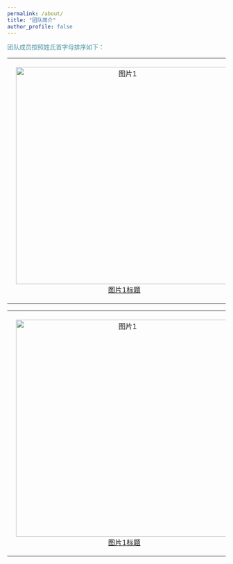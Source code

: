 ```yaml
---
permalink: /about/
title: "团队简介"
author_profile: false
---
```

<span style="color: #4c94a4;">团队成员按照姓氏首字母排序如下：</span>

<table>
  <tr>
    <td style="text-align: center; padding: 20px;">
      <img src="图片1地址" alt="图片1" style="width: 500px;">
      <br>
      <a href="超链接1地址">图片1标题</a>
    </td>
    <td style="text-align: center; padding: 20px;">
      <img src="图片2地址" alt="图片2" style="width: 500px;">
      <br>
      <a href="超链接2地址">图片2标题</a>
    </td>
    <td style="text-align: center; padding: 20px;">
      <img src="图片3地址" alt="图片3" style="width: 500px;">
      <br>
      <a href="超链接3地址">图片3标题</a>
    </td>
  </tr>
</table>
<table>
  <tr>
    <td style="text-align: center; padding: 20px;">
      <img src="图片1地址" alt="图片1" style="width: 500px;">
      <br>
      <a href="超链接1地址">图片1标题</a>
    </td>
    <td style="text-align: center; padding: 20px;">
      <img src="图片2地址" alt="图片2" style="width: 500px;">
      <br>
      <a href="超链接2地址">图片2标题</a>
    </td>
    <td style="text-align: center; padding: 20px;">
      <img src="图片3地址" alt="图片3" style="width: 500px;">
      <br>
      <a href="超链接3地址">图片3标题</a>
    </td>
  </tr>
</table>
